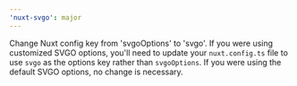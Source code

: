 ```yaml
---
'nuxt-svgo': major
---
```


Change Nuxt config key from 'svgoOptions' to 'svgo'. If you were using customized SVGO options, you'll need to update your `nuxt.config.ts` file to use `svgo` as the options key rather than `svgoOptions`. If you were using the default SVGO options, no change is necessary.
